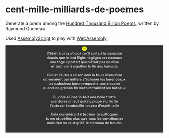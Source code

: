 # cent-mille-milliards-de-poemes

Generate a poem among the [Hundred Thousand Billion Poems](https://en.wikipedia.org/wiki/Hundred_Thousand_Billion_Poems), written by Raymond Queneau

Used [AssemblyScript](https://www.assemblyscript.org) to play with [WebAssembly](https://developer.mozilla.org/en-US/docs/WebAssembly)

<img src="_design/screenshot.png" width=500>
